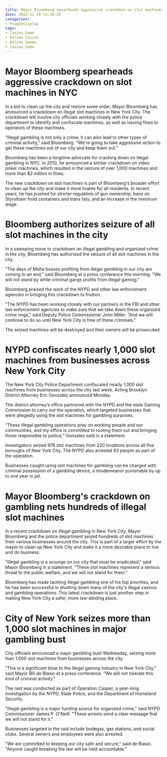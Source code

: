 ```yaml
---
title: Mayor Bloomberg spearheads aggressive crackdown on slot machines in NYC
date: 2022-12-29 23:36:25
categories:
- Pragmaticplay
tags:
- Casino Game
- Online Casino
- Online Games
- Casino Game
---
```



#  Mayor Bloomberg spearheads aggressive crackdown on slot machines in NYC

In a bid to clean up the city and restore some order, Mayor Bloomberg has announced a crackdown on illegal slot machines in New York City. The crackdown will involve city officials working closely with the police department to identify and confiscate machines, as well as issuing fines to operators of these machines.

"Illegal gambling is not only a crime, it can also lead to other types of criminal activity," said Bloomberg. "We're going to take aggressive action to get these machines out of our city and keep them out."

Bloomberg has been a longtime advocate for cracking down on illegal gambling in NYC. In 2010, he announced a similar crackdown on video poker machines, which resulted in the seizure of over 1,000 machines and more than $2 million in fines.

The new crackdown on slot machines is part of Bloomberg's broader effort to clean up the city and make it more livable for all residents. In recent years, he has pushed for stricter regulation of gun ownership, bans on Styrofoam food containers and trans fats, and an increase in the minimum wage.

#  Bloomberg authorizes seizure of all slot machines in the city

In a sweeping move to crackdown on illegal gambling and organized crime in the city, Bloomberg has authorized the seizure of all slot machines in the city.

"The days of Mafia bosses profiting from illegal gambling in our city are coming to an end," said Bloomberg at a press conference this morning. "We will not stand by while criminal gangs profits from illegal gaming."

Bloomberg praised the work of the NYPD and other law enforcement agencies in bringing this crackdown to fruition.

"The NYPD has been working closely with our partners in the FBI and other law enforcement agencies to make sure that we take down these organized crime rings," said Deputy Police Commissioner John Miller. "And we will continue to do so until New York City is free of these criminals."

The seized machines will be destroyed and their owners will be prosecuted.

#  NYPD confiscates nearly 1,000 slot machines from businesses across New York City

The New York City Police Department confiscated nearly 1,000 slot machines from businesses across the city last week, Acting Brooklyn District Attorney Eric Gonzalez announced Monday.

The district attorney’s office partnered with the NYPD and the state Gaming Commission to carry out the operation, which targeted businesses that were allegedly using the slot machines for gambling purposes.

“These illegal gambling operations prey on working people and our communities, and my office is committed to rooting them out and bringing those responsible to justice,” Gonzalez said in a statement.

Investigators seized 978 slot machines from 220 locations across all five boroughs of New York City. The NYPD also arrested 83 people as part of the operation.

Businesses caught using slot machines for gambling can be charged with criminal possession of a gambling device, a misdemeanor punishable by up to one year in jail.

#  Mayor Bloomberg's crackdown on gambling nets hundreds of illegal slot machines

In a recent crackdown on illegal gambling in New York City, Mayor Bloomberg and the police department seized hundreds of slot machines from various businesses around the city. This is part of a larger effort by the mayor to clean up New York City and make it a more desirable place to live and do business.

"Illegal gambling is a scourge on our city that must be eradicated," said Mayor Bloomberg in a statement. "These slot machines represent a serious threat to the public welfare, and we will not stand for them."

Bloomberg has made tackling illegal gambling one of his top priorities, and he has been successful in shutting down many of the city's illegal casinos and gambling operations. This latest crackdown is just another step in making New York City a safer, more law-abiding place.

#  City of New York seizes more than 1,000 slot machines in major gambling bust

City officials announced a major gambling bust Wednesday, seizing more than 1,000 slot machines from businesses across the city.

"This is a significant blow to the illegal gaming industry in New York City," said Mayor Bill de Blasio at a press conference. "We will not tolerate this kind of criminal activity."

The raid was conducted as part of Operation Casper, a year-long investigation by the NYPD, State Police, and the Department of Homeland Security.

"Illegal gambling is a major funding source for organized crime," said NYPD Commissioner James P. O'Neill. "These arrests send a clear message that we will not stand for it."

Businesses targeted in the raid include bodegas, gas stations, and social clubs. Several owners and employees were also arrested.

"We are committed to keeping our city safe and secure," said de Blasio. "Anyone caught breaking the law will be held accountable."